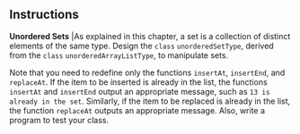 ## Instructions
**Unordered Sets** |As explained in this chapter, a set is a collection of distinct elements of the same type. Design the `class` `unorderedSetType`, derived from the `class` `unorderedArrayListType`, to manipulate sets.  

Note that you need to redefine only the functions `insertAt`, `insertEnd`, and `replaceAt`. If the item to be inserted is already in the list, the functions `insertAt` and `insertEnd` output an appropriate message, such as `13 is already in the set`. Similarly, if the item to be replaced is already in the list, the function `replaceAt` outputs an appropriate message. Also, write a program to test your class.
